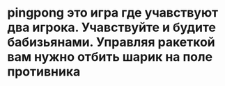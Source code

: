# pingpong это игра где учавствуют два игрока. Учавствуйте и будите бабизьянами. Управляя ракеткой вам нужно отбить шарик на поле противника
